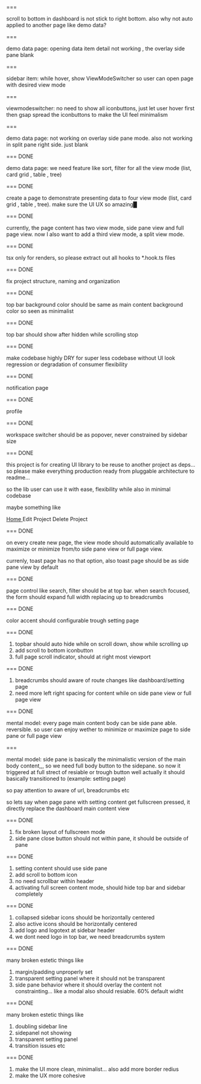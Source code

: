 ===

scroll to bottom in dashboard is not stick to right bottom.
also why not auto applied to another page like demo data?


===

demo data page: opening data item detail not working , the overlay side pane blank

===

sidebar item: while hover, show ViewModeSwitcher so user can open page with desired view mode

===

viewmodeswitcher: no need to show all iconbuttons, just let user hover first then gsap spread the iconbuttons to make the UI feel minimalism

===

demo data page: not working on overlay side pane mode. also not working in split pane right side. just blank

=== DONE

demo data page: we need feature like sort, filter for all the view mode (list, card grid , table , tree)

=== DONE

create a page to demonstrate presenting data to four view mode (list, card grid , table , tree). make sure the UI UX so amazing█

=== DONE

currently, the page content has two view mode, side pane view and full page view. now I also want to add a third view mode, a split view mode.

=== DONE

tsx only for renders, so please extract out all hooks to *.hook.ts files

=== DONE

fix project structure, naming and organization

=== DONE

top bar background color should be same as main content background color so seen as minimalist

=== DONE

top bar should show after hidden while scrolling stop

=== DONE

make codebase highly DRY for super less codebase without UI look regression or degradation of consumer flexibility

=== DONE

notification page

=== DONE

profile

=== DONE

workspace switcher should be as popover, never constrained by sidebar size

=== DONE

this project is for creating UI library to be reuse to another project as deps... so please make everything production ready from pluggable architecture to readme...

so the lib user can use it with ease, flexibility while also in minimal codebase

maybe something like

<SidebarMenuItem>
  <SidebarMenuButton asChild>
    <a href="#">
      <Home />
      <span>Home</span>
    </a>
  </SidebarMenuButton>
  <DropdownMenu>
    <DropdownMenuTrigger asChild>
      <SidebarMenuAction>
        <MoreHorizontal />
      </SidebarMenuAction>
    </DropdownMenuTrigger>
    <DropdownMenuContent side="right" align="start">
      <DropdownMenuItem>
        <span>Edit Project</span>
      </DropdownMenuItem>
      <DropdownMenuItem>
        <span>Delete Project</span>
      </DropdownMenuItem>
    </DropdownMenuContent>
  </DropdownMenu>
</SidebarMenuItem>

=== DONE

on every create new page, the view mode should automatically available to maximize or minimize from/to side pane view or full page view.

currenly, toast page has no that option, also toast page should be as side pane view by default

=== DONE

page control like search, filter should be at top bar. when search focused, the form should expand full width replacing up to breadcrumbs

=== DONE

color accent should configurable trough setting page

=== DONE

1. topbar should auto hide while on scroll down, show while scrolling up
2. add scroll to bottom iconbutton
3. full page scroll indicator, should at right most viewport

=== DONE

1. breadcrumbs should aware of route changes like dashboard/setting page
2. need more left right spacing for content while on side pane view or full page view

=== DONE

mental model: every page main content body can be side pane able. reversible. so user can enjoy wether to minimize or maximize page to side pane or full page view

===

mental model: side pane is basically the minimalistic version of the main body content,,, so we need full body button to the sidepane. so now it triggered at full strect of resiable or trough button well actually it should basically transitioned to (example: setting page)

so pay attention to aware of url, breadcrumbs etc

so lets say when page pane with setting content get fullscreen pressed, it directly replace the dashboard main content view

=== DONE

1. fix broken layout of fullscreen mode
2. side pane close button should not within pane, it should be outside of pane

=== DONE

1. setting content should use side pane
2. add scroll to bottom icon
3. no need scrollbar within header
4. activating full screen content mode, should hide top bar and sidebar completely

=== DONE

1. collapsed sidebar icons should be horizontally centered
2. also active icons should be horizontally centered
3. add logo and logotext at sidebar header
4. we dont need logo in top bar, we need breadcrumbs system

=== DONE

many broken estetic things like

1. margin/padding unproperly set
2. transparent setting panel where it should not be transparent
3. side pane behavior where it should overlay the content not constrainting... like a modal also should resiable. 60% default widht

=== DONE

many broken estetic things like

1. doubling sidebar line
2. sidepanel not showing
3. transparent setting panel
4. transition issues
etc

=== DONE

1. make the UI more clean, minimalist... also add more border redius
2. make the UX more cohesive
